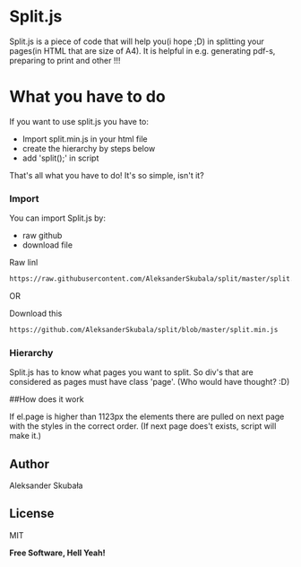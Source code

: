 # Split.js

Split.js is a piece of code that will help you(i hope ;D) in splitting your pages(in HTML that are size of A4). It is helpful in e.g. generating pdf-s, preparing to print and other !!!

# What you have to do

If you want to use split.js you have to:
  - Import split.min.js in your html file
  - create the hierarchy by steps below
  - add 'split();' in script

That's all what you have to do! It's so simple, isn't it?

### Import

You can import Split.js by:
 - raw github
 - download file

Raw linl
```sh
https://raw.githubusercontent.com/AleksanderSkubala/split/master/split.min.js
```

OR

Download this
```sh
https://github.com/AleksanderSkubala/split/blob/master/split.min.js
```

### Hierarchy
Split.js has to know what pages you want to split. So div's that are considered as pages must have class 'page'. (Who would have thought? :D)

##How does it work

If el.page is higher than 1123px the elements there are pulled on next page with the styles in the correct order. (If next page does't exists, script will make it.)

Author
----
Aleksander Skubała

License
----
MIT


**Free Software, Hell Yeah!**
